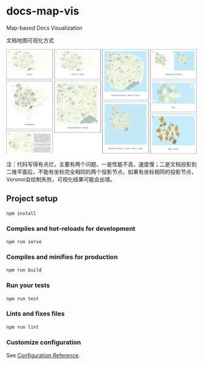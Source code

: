 # docs-map-vis

Map-based Docs Visualization

文档地图可视化方式

![image](/public/images/Home.png)


注：代码写得有点烂，主要有两个问题，一是性能不高，速度慢；二是文档投影到二维平面后，不能有坐标完全相同的两个投影节点，如果有坐标相同的投影节点，Voronoi会绘制失败，可视化结果可能会出错。

## Project setup
```
npm install
```

### Compiles and hot-reloads for development
```
npm run serve
```

### Compiles and minifies for production
```
npm run build
```

### Run your tests
```
npm run test
```

### Lints and fixes files
```
npm run lint
```

### Customize configuration
See [Configuration Reference](https://cli.vuejs.org/config/).
